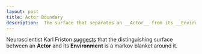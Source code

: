```yaml
---
layout: post
title: Actor Boundary
description:  The surface that separates an __Actor__ from its __Environment__.
---
```


Neuroscientist Karl Friston [suggests](https://www.wired.com/story/karl-friston-free-energy-principle-artificial-intelligence/) that the distinguishing surface between an __Actor__ and its __Environment__ is a markov blanket around it.